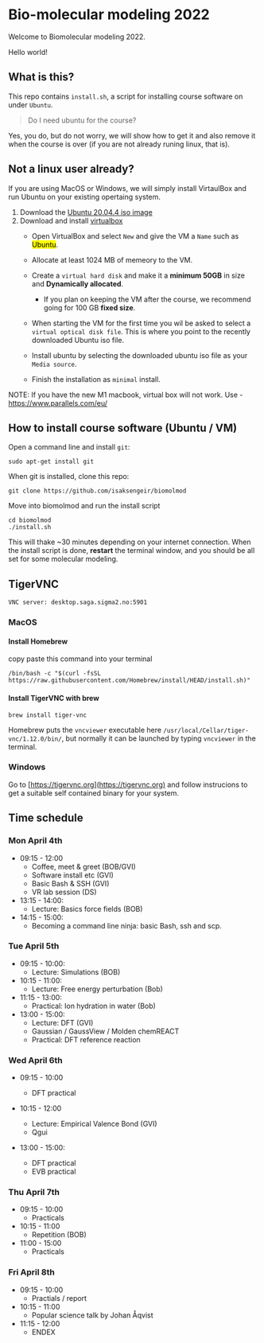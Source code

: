 # Bio-molecular modeling 2022
Welcome to Biomolecular modeling 2022.

Hello world!

## What is this?
This repo contains `install.sh`, a script for installing course
software on under `Ubuntu`.
> Do I need ubuntu for the course?

Yes, you do, but do not worry, we will show how to get it and also remove it when the course is over (if you are not already runing linux, that is).

## Not a linux user already?
If you are using MacOS or Windows, we will simply install VirtaulBox and run Ubuntu on your existing opertaing system.
1. Download the [Ubuntu 20.04.4 iso image](https://ubuntu.com/download/desktop)
2. Download and install [virtualbox](https://virtualbox.org)
	- Open VirtualBox and select `New` and give the VM a `Name` such as <mark>Ubuntu</mark>. 
	- Allocate at least 1024 MB of memeory to the VM.
	- Create a `virtual hard disk` and make it a **minimum 50GB** in size and **Dynamically allocated**.
		- If you plan on keeping the VM after the course, we recommend going for 100 GB **fixed size**. 
	
	- When starting the VM for the first time you wil be asked to select a `virtual optical disk file`. This is where you point to the recently downloaded Ubuntu iso file.
	- Install ubuntu by selecting the downloaded ubuntu iso file as your `Media source`.
	- Finish the installation as `minimal` install.


NOTE: If you have the new M1 macbook, virtual box will not work. Use
	- https://www.parallels.com/eu/ 

## How to install course software (Ubuntu / VM)
Open a command line and install `git`: 
```bash=1
sudo apt-get install git
```
When git is installed, clone this repo:
```bash=2
git clone https://github.com/isaksengeir/biomolmod
````
Move into biomolmod and run the install script
```bash=1
cd biomolmod
./install.sh
```
This will thake ~30 minutes depending on your internet connection. When the install script is done, **restart** the terminal window, and you should be all set for some molecular modeling. 


## TigerVNC
```
VNC server: desktop.saga.sigma2.no:5901
```

### MacOS
#### Install Homebrew
copy paste this command into your terminal
```bash=1
/bin/bash -c "$(curl -fsSL https://raw.githubusercontent.com/Homebrew/install/HEAD/install.sh)"
```

#### Install TigerVNC with brew
```bash=1
brew install tiger-vnc
```
Homebrew puts the `vncviewer` executable here `/usr/local/Cellar/tiger-vnc/1.12.0/bin/`, but normally it can be launched by typing `vncviewer` in the terminal.


### Windows 
Go to [https://tigervnc.org](https://tigervnc.org) and follow instrucions to get a suitable self contained binary for your system.


## Time schedule 
### Mon April 4th
- 09:15 - 12:00
	- Coffee, meet & greet (BOB/GVI)
	- Software install etc (GVI)
	- Basic Bash & SSH (GVI)
	- VR lab session (DS)
- 13:15 - 14:00:
	- Lecture: Basics force fields (BOB)
- 14:15 - 15:00:
	- Becoming a command line ninja: basic Bash, ssh and scp.

### Tue April 5th
- 09:15 - 10:00:
 	- Lecture: Simulations  (BOB)
- 10:15 - 11:00:
	- Lecture: Free energy perturbation (Bob)
- 11:15 - 13:00:
	- Practical: Ion hydration in water (Bob)
- 13:00 - 15:00:
	- Lecture: DFT (GVI)
	- Gaussian / GaussView / Molden chemREACT
	- Practical: DFT reference reaction

### Wed April 6th
- 09:15 - 10:00
	- DFT practical 
- 10:15 - 12:00
	- Lecture: Empirical Valence Bond (GVI)
	- Qgui
	
- 13:00 - 15:00:
	- DFT practical
	- EVB practical

### Thu April 7th
- 09:15 - 10:00 
	- Practicals
- 10:15 - 11:00
	- Repetition (BOB)
- 11:00 - 15:00
	- Practicals

### Fri April 8th
- 09:15 - 10:00
	- Practials / report
- 10:15 - 11:00
	- Popular science talk by Johan Åqvist
- 11:15 - 12:00
	- ENDEX 
